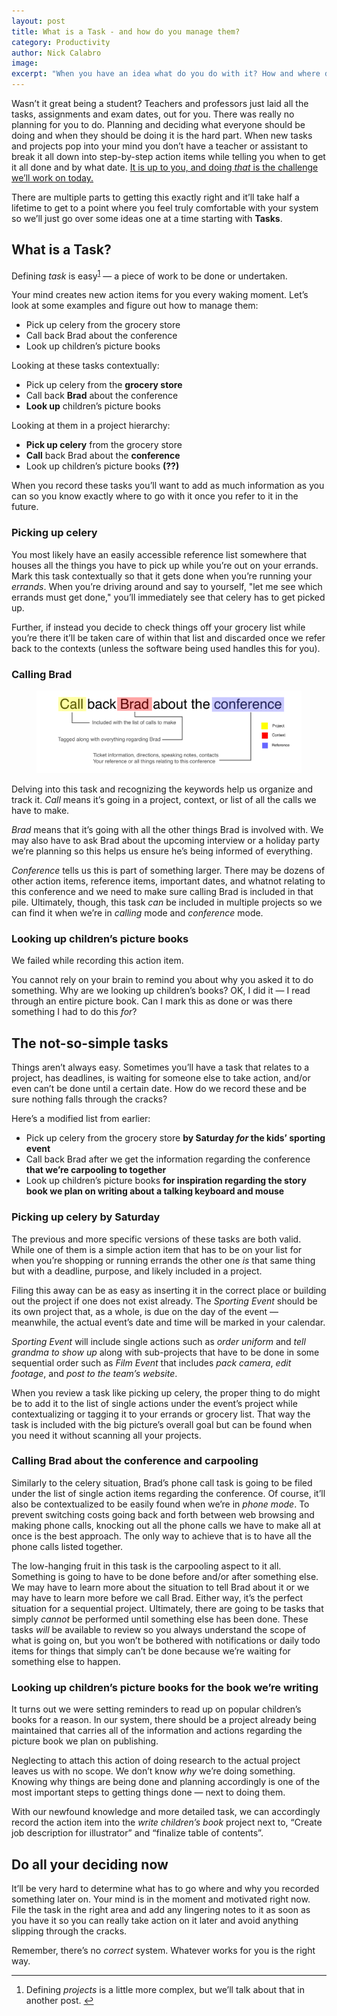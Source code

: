 ```yaml
---
layout: post
title: What is a Task - and how do you manage them?
category: Productivity
author: Nick Calabro
image: 
excerpt: "When you have an idea what do you do with it? How and where do you file it to ensure it gets done?"
---
```


<meta name="twitter:card" content="summary" />
<meta name="twitter:site" content="@NickCalabs" />
<meta name="twitter:title" content="{{ page.title }}" />
<meta name="twitter:description" content="Nick Calabro's Blog" />

<p>Wasn’t it great being a student? Teachers and professors just laid all the tasks, assignments and exam dates, out for you. There was really no planning for you to do. Planning and deciding what everyone should be doing and when they should be doing it is the hard part. When new tasks and projects pop into your mind you don’t have a teacher or assistant to break it all down into step-by-step action items while telling you when to get it all done and by what date. <a href="https://www.instagram.com/p/BT2IOwJgUCd/">It is up to you, and doing <em>that</em> is the challenge we’ll work on today.</a></p>

<p>There are multiple parts to getting this exactly right and it’ll take half a lifetime to get to a point where you feel truly comfortable with your system so we’ll just go over some ideas one at a time starting with <strong>Tasks</strong>. </p>

<h2>What is a Task?</h2>

<p>Defining <em>task</em> is easy<sup><a id="ffn1" href="#fn1" class="footnote">1</a></sup> — a piece of work to be done or undertaken.</p>

<p>Your mind creates new action items for you every waking moment. Let’s look at some examples and figure out how to manage them:</p>

<ul>
    <li>Pick up celery from the grocery store</li>
    <li>Call back Brad about the conference</li>
    <li>Look up children’s picture books</li>
</ul>

<p>Looking at these tasks contextually:</p>

<ul>
    <li>Pick up celery from the <strong>grocery store</strong></li>
    <li>Call back <strong>Brad</strong> about the conference</li>
    <li><strong>Look up</strong> children’s picture books</li>
</ul>

<p>Looking at them in a project hierarchy:</p>

<ul>
    <li><strong>Pick up celery</strong> from the grocery store</li>
    <li><strong>Call</strong> back Brad about the <strong>conference</strong></li>
    <li>Look up children’s picture books <strong>(??)</strong></li>
</ul>

<p>When you record these tasks you’ll want to add as much information as you can so you know exactly where to go with it once you refer to it in the future.</p>

<h3>Picking up celery</h3>

<p>You most likely have an easily accessible reference list somewhere that houses all the things you have to pick up while you’re out on your errands. Mark this task contextually so that it gets done when you’re running your <em>errands</em>. When you’re driving around and say to yourself, &quot;let me see which errands must get done,&quot; you’ll immediately see that celery has to get picked up. </p>

<p>Further, if instead you decide to check things off your grocery list while you’re there it’ll be taken care of within that list and discarded once we refer back to the contexts (unless the software being used handles this for you). </p>

<h3>Calling Brad</h3>

<figure><img src="img/org-breakdown.png"/></figure>

<p>Delving into this task and recognizing the keywords help us organize and track it. <em>Call</em> means it’s going in a project, context, or list of all the calls we have to make. </p>

<p><em>Brad</em> means that it’s going with all the other things Brad is involved with. We may also have to ask Brad about the upcoming interview or a holiday party we’re planning so this helps us ensure he’s being informed of everything.</p>

<p><em>Conference</em> tells us this is part of something larger. There may be dozens of other action items, reference items, important dates, and whatnot relating to this conference and we need to make sure calling Brad is included in that pile. Ultimately, though, this task <em>can</em> be included in multiple projects so we can find it when we’re in <em>calling</em> mode and <em>conference</em> mode. </p>

<h3>Looking up children’s picture books</h3>

<p>We failed while recording this action item. </p>

<p>You cannot rely on your brain to remind you about why you asked it to do something. Why are we looking up children’s books? OK, I did it — I read through an entire picture book. Can I mark this as done or was there something I had to do this <em>for</em>?</p>

<h2>The not-so-simple tasks</h2>

<p>Things aren’t always easy. Sometimes you’ll have a task that relates to a project, has deadlines, is waiting for someone else to take action, and/or even can’t be done until a certain date. How do we record these and be sure nothing falls through the cracks? </p>

<p>Here’s a modified list from earlier:</p>

<ul>
    <li>Pick up celery from the grocery store <strong>by Saturday <em>for</em> the kids’ sporting event</strong></li>
    <li>Call back Brad after we get the information regarding the conference <strong> that we’re carpooling to together</strong></li>
    <li>Look up children’s picture books <strong>for inspiration regarding the story book we plan on writing about a talking keyboard and mouse</strong></li>
</ul>

<h3>Picking up celery by Saturday</h3>

<p>The previous and more specific versions of these tasks are both valid. While one of them is a simple action item that has to be on your list for when you’re shopping or running errands the other one <em>is</em> that same thing but with a deadline, purpose, and likely included in a project. </p>

<p>Filing this away can be as easy as inserting it in the correct place or building out the project if one does not exist already. The <em>Sporting Event</em> should be its own project that, as a whole, is due on the day of the event — meanwhile, the actual event’s date and time will be marked in your calendar. </p>

<p><em>Sporting Event</em> will include single actions such as <em>order uniform</em> and <em>tell grandma to show up</em> along with sub-projects that have to be done in some sequential order such as <em>Film Event</em> that includes <em>pack camera</em>, <em>edit footage</em>, and <em>post to the team’s website</em>. </p>

<p>When you review a task like picking up celery, the proper thing to do might be to add it to the list of single actions under the event’s project while contextualizing or tagging it to your errands or grocery list. That way the task is included with the big picture’s overall goal but can be found when you need it without scanning all your projects. </p>

<h3>Calling Brad about the conference and carpooling</h3>

<p>Similarly to the celery situation, Brad’s phone call task is going to be filed under the list of single action items regarding the conference. Of course, it’ll also be contextualized to be easily found when we’re in <em>phone mode</em>. To prevent switching costs going back and forth between web browsing and making phone calls, knocking out all the phone calls we have to make all at once is the best approach. The only way to achieve that is to have all the phone calls listed together.</p>

<p>The low-hanging fruit in this task is the carpooling aspect to it all. Something is going to have to be done before and/or after something else. We may have to learn more about the situation to tell Brad about it or we may have to learn more before we call Brad. Either way, it’s the perfect situation for a sequential project. Ultimately, there are going to be tasks that simply <em>cannot</em> be performed until something else has been done. These tasks <em>will</em> be available to review so you always understand the scope of what is going on, but you won’t be bothered with notifications or daily todo items for things that simply can’t be done because we’re waiting for something else to happen. </p>

<h3>Looking up children’s picture books for the book we’re writing</h3>

<p>It turns out we were setting reminders to read up on popular children’s books for a reason. In our system, there should be a project already being maintained that carries all of the information and actions regarding the picture book we plan on publishing. </p>

<p>Neglecting to attach this action of doing research to the actual project leaves us with no scope. We don’t know <em>why</em> we’re doing something. Knowing why things are being done and planning accordingly is one of the most important steps to getting things done — next to doing them. </p>

<p>With our newfound knowledge and more detailed task, we can accordingly record the action item into the <em>write children’s book</em> project next to, “Create job description for illustrator” and “finalize table of contents”.</p>

<h2>Do all your deciding now</h2>

<p>It’ll be very hard to determine what has to go where and why you recorded something later on. Your mind is in the moment and motivated right now. File the task in the right area and add any lingering notes to it as soon as you have it so you can really take action on it later and avoid anything slipping through the cracks. </p>

<p>Remember, there’s no <em>correct</em> system. Whatever works for you is the right way.</p>

<hr>

<ol id="footnotes">
    <li id="fn1">Defining <em>projects</em> is a little more complex, but we’ll talk about that in another post. <a href="#ffn1">&#x21A9;&#xFE0E;</a></li>
</ol>

